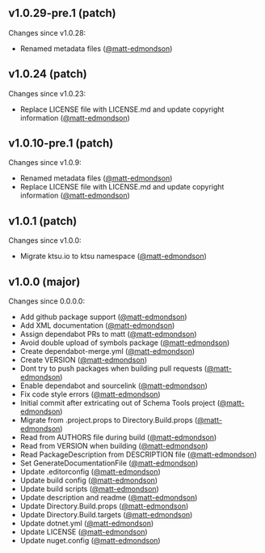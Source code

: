 ## v1.0.29-pre.1 (patch)

Changes since v1.0.28:

- Renamed metadata files ([@matt-edmondson](https://github.com/matt-edmondson))

## v1.0.24 (patch)

Changes since v1.0.23:

- Replace LICENSE file with LICENSE.md and update copyright information ([@matt-edmondson](https://github.com/matt-edmondson))

## v1.0.10-pre.1 (patch)

Changes since v1.0.9:

- Renamed metadata files ([@matt-edmondson](https://github.com/matt-edmondson))
- Replace LICENSE file with LICENSE.md and update copyright information ([@matt-edmondson](https://github.com/matt-edmondson))

## v1.0.1 (patch)

Changes since v1.0.0:

- Migrate ktsu.io to ktsu namespace ([@matt-edmondson](https://github.com/matt-edmondson))

## v1.0.0 (major)

Changes since 0.0.0.0:

- Add github package support ([@matt-edmondson](https://github.com/matt-edmondson))
- Add XML documentation ([@matt-edmondson](https://github.com/matt-edmondson))
- Assign dependabot PRs to matt ([@matt-edmondson](https://github.com/matt-edmondson))
- Avoid double upload of symbols package ([@matt-edmondson](https://github.com/matt-edmondson))
- Create dependabot-merge.yml ([@matt-edmondson](https://github.com/matt-edmondson))
- Create VERSION ([@matt-edmondson](https://github.com/matt-edmondson))
- Dont try to push packages when building pull requests ([@matt-edmondson](https://github.com/matt-edmondson))
- Enable dependabot and sourcelink ([@matt-edmondson](https://github.com/matt-edmondson))
- Fix code style errors ([@matt-edmondson](https://github.com/matt-edmondson))
- Initial commit after extricating out of Schema Tools project ([@matt-edmondson](https://github.com/matt-edmondson))
- Migrate from .project.props to Directory.Build.props ([@matt-edmondson](https://github.com/matt-edmondson))
- Read from AUTHORS file during build ([@matt-edmondson](https://github.com/matt-edmondson))
- Read from VERSION when building ([@matt-edmondson](https://github.com/matt-edmondson))
- Read PackageDescription from DESCRIPTION file ([@matt-edmondson](https://github.com/matt-edmondson))
- Set GenerateDocumentationFile ([@matt-edmondson](https://github.com/matt-edmondson))
- Update .editorconfig ([@matt-edmondson](https://github.com/matt-edmondson))
- Update build config ([@matt-edmondson](https://github.com/matt-edmondson))
- Update build scripts ([@matt-edmondson](https://github.com/matt-edmondson))
- Update description and readme ([@matt-edmondson](https://github.com/matt-edmondson))
- Update Directory.Build.props ([@matt-edmondson](https://github.com/matt-edmondson))
- Update Directory.Build.targets ([@matt-edmondson](https://github.com/matt-edmondson))
- Update dotnet.yml ([@matt-edmondson](https://github.com/matt-edmondson))
- Update LICENSE ([@matt-edmondson](https://github.com/matt-edmondson))
- Update nuget.config ([@matt-edmondson](https://github.com/matt-edmondson))


